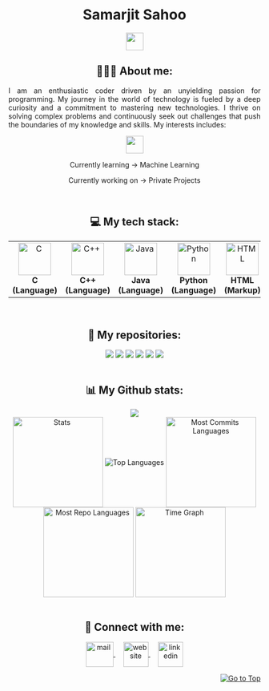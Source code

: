 <h1 align="center">Samarjit Sahoo</h1>
<p align="center">
   <img src="https://readme-typing-svg.demolab.com?font=Roboto+Slab&color=fe428e&size=30&center=true&vCenter=true&width=450&duration=1500&pause=1000&lines=Software+Engineer;Website+Developer;AI/ML+Enthusiast" width="auto" height="35"/>
</p>
<h2 align="center">👨🏻‍💻 About me:</h2>
<p align="justify">I am an enthusiastic coder driven by an unyielding passion for programming. My journey in the world of technology is fueled by a deep curiosity and a commitment to mastering new technologies. I thrive on solving complex problems and continuously seek out challenges that push the boundaries of my knowledge and skills. My interests includes:</p>
<p align="center">
   <img src="https://readme-typing-svg.demolab.com?font=Roboto+Slab&color=fe428e&size=30&center=true&vCenter=true&width=450&duration=1500&pause=1000&lines=Artificial+Intelligence;Machine+Learning;Data+Science" width="auto" height="35"/>
</p>
<p align="center">Currently learning -> Machine Learning</p>
<p align="center">Currently working on -> Private Projects</p>
<br>
<h2 align="center">💻 My tech stack:</h2>
<table align="center">
<tr>
   <td align="center"><img src="https://cdn.worldvectorlogo.com/logos/c-1.svg" alt="C" width="65" height="65"/><br><b>C (Language)</b></td>
   <td align="center"><img src="https://cdn.worldvectorlogo.com/logos/c.svg" alt="C++" width="65" height="65"/><br><b>C++ (Language)</b></td>
   <td align="center"><img src="https://cdn.worldvectorlogo.com/logos/java-14.svg" alt="Java" width="65" height="65"/><br><b>Java (Language)</b></td>
   <td align="center"><img src="https://cdn.worldvectorlogo.com/logos/python-5.svg" alt="Python" width="65" height="65"/><br><b>Python (Language)</b></td>
   <td align="center"><img src="https://cdn.worldvectorlogo.com/logos/html-1.svg" alt="HTML" width="65" height="65"/><br><b>HTML (Markup)</b></td>
   <td align="center"><img src="https://cdn.worldvectorlogo.com/logos/css-3.svg" alt="CSS" width="65" height="65"/><br><b>CSS (Styling)</b></td>
   <td align="center"><img src="https://cdn.worldvectorlogo.com/logos/logo-javascript.svg" alt="JavaScript" width="65" height="65"/><br><b>JavaScript (Language)</b></td>
   <td align="center"><img src="https://cdn.worldvectorlogo.com/logos/tailwindcss.svg" alt="Tailwind" width="65" height="65"/><br><b>Tailwind (Framework)</b></td>
   <td align="center"><img src="https://cdn.worldvectorlogo.com/logos/sass-1.svg" alt="SCSS" width="65" height="65"/><br><b>SCSS (Library)</b></td>
   <td align="center"><img src="https://cdn.worldvectorlogo.com/logos/react-1.svg" alt="React" width="65" height="65"/><br><b>React (Library)</b></td>
   <td align="center"><img src="https://cdn.worldvectorlogo.com/logos/nodejs-icon.svg" alt="NodeJS" width="65" height="65"/><br><b>NodeJS (Runtime)</b></td>
   <td align="center"><img src="https://cdn.worldvectorlogo.com/logos/flask.svg" alt="Flask" width="65" height="65"/><br><b>Flask (Framework)</b></td>
   <td align="center"><img src="https://cdn.worldvectorlogo.com/logos/mysql-logo-pure.svg" alt="MySQL" width="65" height="65"/><br><b>MySQL (Database)</b></td>
   <td align="center"><img src="https://cdn.worldvectorlogo.com/logos/mongodb-icon-1-1.svg" alt="MongoDB" width="65" height="65"/><br><b>MongoDB (Database)</b></td>
</tr>
</table>
<br>
<h2 align="center">📕 My repositories:</h2>
<div align="center">
<a href="https://github.com/samarjitsahoo/c"><img src="https://github-readme-stats.vercel.app/api/pin/?username=samarjitsahoo&repo=c&theme=radical"></a>
<a href="https://github.com/samarjitsahoo/cpp"><img src="https://github-readme-stats.vercel.app/api/pin/?username=samarjitsahoo&repo=cpp&theme=radical"></a>
<a href="https://github.com/samarjitsahoo/java"><img src="https://github-readme-stats.vercel.app/api/pin/?username=samarjitsahoo&repo=java&theme=radical"></a>
<a href="https://github.com/samarjitsahoo/python"><img src="https://github-readme-stats.vercel.app/api/pin/?username=samarjitsahoo&repo=python&theme=radical"></a>
<a href="https://github.com/samarjitsahoo/javascript"><img src="https://github-readme-stats.vercel.app/api/pin/?username=samarjitsahoo&repo=javascript&theme=radical"></a>
<a href="https://github.com/samarjitsahoo/php"><img src="https://github-readme-stats.vercel.app/api/pin/?username=samarjitsahoo&repo=php&theme=radical"></a>
</div>
<br>
<h2 align="center">📊 My Github stats:</h2>
<div align=center>
  <img src="https://github-profile-trophy.vercel.app/?username=samarjitsahoo&row=2&column=3&theme=radical&margin-w=2&margin-h=2"/>
</div>
<div align="center">
  <img align="center" src="http://github-profile-summary-cards.vercel.app/api/cards/stats?username=samarjitsahoo&theme=radical" height="180em" alt="Stats"/>
    <img align="center" src="https://github-readme-stats.vercel.app/api/top-langs?username=samarjitsahoo&hide_border=true&no-bg=true&no-frame=true&layout=compact&theme=radical&langs_count=8&hide=jupyter%20notebook,css" alt="Top Languages"/>
  <img align="center" src="http://github-profile-summary-cards.vercel.app/api/cards/most-commit-language?username=samarjitsahoo&theme=radical&exclude=html,CSS,Jupyter%20Notebook" height="180em" alt="Most Commits Languages"/>
  <img align="center" src="http://github-profile-summary-cards.vercel.app/api/cards/repos-per-language?username=samarjitsahoo&theme=radical&exclude=html,CSS,Jupyter%20Notebook" height="180em" alt="Most Repo Languages"/>
  <img align="center" src="http://github-profile-summary-cards.vercel.app/api/cards/productive-time?username=samarjitsahoo&theme=radical&utcOffset=5.30" height="180em" alt="Time Graph"/>
</div>
<br>
<h2 align="center">🔗 Connect with me:</h2>
<p align="center">
  <a href="mailto:samarjit9203@gmail.com" target="_blank">
    <img align="center" src="https://cdn.worldvectorlogo.com/logos/official-gmail-icon-2020-.svg" alt="mail" height="50" width="55" />
  </a>
  &nbsp;&nbsp;&nbsp;
  <a href="https://samarjit.vercel.app" target="_blank">
    <img align="center" src="https://cdn.worldvectorlogo.com/logos/chrome-modern-.svg" alt="website" height="50" width="50" />
  </a>
  &nbsp;&nbsp;&nbsp;
  <a href="https://linkedin.com/in/samarjitsahoo/" target="_blank">
    <img align="center" src="https://cdn.worldvectorlogo.com/logos/linkedin-icon-3.svg" alt="linkedin" height="50" width="50" />
  </a>
</p>
<p align="right"><a href="#"><img src="https://img.shields.io/static/v1?label&message=Go+to+Top&color=0b6ab3&style=flat&logo" alt="Go to Top" /></a></p>
